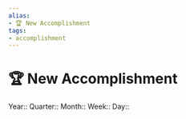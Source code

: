 ```yaml
---
alias:
- 🏆 New Accomplishment
tags:
- accomplishment
---
```


# 🏆 New Accomplishment



Year:: 
Quarter:: 
Month:: 
Week:: 
Day:: 
